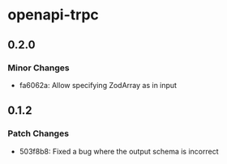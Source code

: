 # openapi-trpc

## 0.2.0

### Minor Changes

- fa6062a: Allow specifying ZodArray as in input

## 0.1.2

### Patch Changes

- 503f8b8: Fixed a bug where the output schema is incorrect

